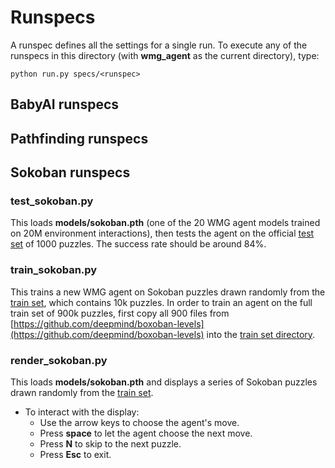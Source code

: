 
# Runspecs
A runspec defines all the settings for a single run.
To execute any of the runspecs in this directory (with **wmg_agent** as the current directory), type:

    python run.py specs/<runspec>

## BabyAI runspecs

## Pathfinding runspecs

## Sokoban runspecs

### test_sokoban.py

This loads **models/sokoban.pth** (one of the 20 WMG agent models trained on 20M environment interactions),
then tests the agent on the official [test set](../data/boxoban-levels-master/unfiltered/test) of 1000 puzzles.
The success rate should be around 84%.

### train_sokoban.py

This trains a new WMG agent on Sokoban puzzles drawn randomly from the [train set](../data/boxoban-levels-master/unfiltered/train),
which contains 10k puzzles.
In order to train an agent on the full train set of 900k puzzles, 
first copy all 900 files from [https://github.com/deepmind/boxoban-levels](https://github.com/deepmind/boxoban-levels) 
into the [train set directory](../data/boxoban-levels-master/unfiltered/train).

### render_sokoban.py

This loads **models/sokoban.pth**
and displays a series of Sokoban puzzles drawn randomly from the [train set](../data/boxoban-levels-master/unfiltered/train).
* To interact with the display: 
     * Use the arrow keys to choose the agent's move.
     * Press **space** to let the agent choose the next move.
     * Press **N** to skip to the next puzzle.
     * Press **Esc** to exit.
